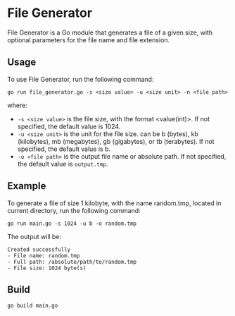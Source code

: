 # File Generator

File Generator is a Go module that generates a file of a given size, with optional parameters for the file name and file extension.

## Usage

To use File Generator, run the following command:
```shell
go run file_generator.go -s <size value> -u <size unit> -n <file path> 
```
where:

- `-s <size value>` is the file size, with the format <value(int)>. If not specified, the default value is 1024.
- `-u <size unit>` is the unit for the file size. can be b (bytes), kb (kilobytes), mb (megabytes), gb (gigabytes), or tb (terabytes). If not specified, the default value is b.
- `-o <file path>` is the output file name or absolute path. If not specified, the default value is `output.tmp`.

## Example

To generate a file of size 1 kilobyte, with the name random.tmp, located in current directory, run the following command:
```shell
go run main.go -s 1024 -u b -o random.tmp
```

The output will be:
```
Created successfully
- File name: random.tmp
- Full path: /absolute/path/to/random.tmp
- File size: 1024 byte(s)
```
## Build
```shell
go build main.go
```
